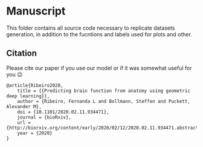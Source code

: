 # Manuscript

This folder contains all source code necessary to replicate datasets generation, in addition to the fucntions and labels 
used for plots and other. 


## Citation

Please cite our paper if you use our model or if it was somewhat useful for you :wink:

    @article{Ribeiro2020,
        title = {{Predicting brain function from anatomy using geometric deep learning}},
        author = {Ribeiro, Fernanda L and Bollmann, Steffen and Puckett, Alexander M},
        doi = {10.1101/2020.02.11.934471},
        journal = {bioRxiv},
        url = {http://biorxiv.org/content/early/2020/02/12/2020.02.11.934471.abstract},
        year = {2020}
    }

